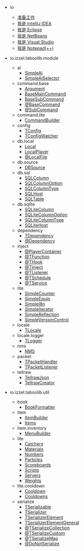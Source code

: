 * io
  + [准备工作](start-0.md)
  + [我是 IntelliJ IDEA](start-idea.md)
  + [我是 Eclipse](start-idea.md)
  + [我是 NetBeans](start-netbeans.md)
  + [我是 Visual Studio](start-vs.md)
  + [我是 Notepad(++)](start-notepad.md)

* io.izzel.taboolib.module
  + ai
    - [SimpleAi](v5/SimpleAi.md)
    - [SimpleAiSelector](v5/SimpleAiSelector.md)
  + command.base
    - [Argument](v5/Argument.md)
    - [BaseMainCommand](v5/BaseMainCommand.md)
    - [BaseSubCommand](v5/BaseSubCommand.md)
    - [@BaseCommand](v5/BaseCommand.md)
    - [@SubCommand](v5/SubCommand.md)
  + command.lite
    - [CommandBuilder](v5/CommandBuilder.md)
  + config
    - [TConfig](v5/TConfig.md)
    - [TConfigWatcher](v5/TConfigWatcher.md)
  + db.local
    - [Local](v5/Local.md)
    - [LocalPlayer](v5/LocalPlayer.md)
    - [@LocalFile](v5/LocalFile.md)
  + db.source
    - [DBSource](v5/DBSource.md)
  + db.sql
    - [SQLColumn](v5/SQLColumn.md)
    - [SQLColumnOption](v5/SQLColumnOption.md)
    - [SQLColumnType](v5/SQLColumnType.md)
    - [SQLHost](v5/SQLHost.md)
    - [SQLTable](v5/SQLTable.md)
  + db.sqlite
    - [SQLiteColumn](v5/SQLiteColumn.md)
    - [SQLiteColumnOption](v5/SQLiteColumnOption.md)
    - [SQLiteColumnType](v5/SQLiteColumnType.md)
    - [SQLiteHost](v5/SQLiteHost.md)
  + dependency
    - [TDependency](v5/TDependency.md)
    - [@Dependency](v5/Dependency.md)
  + inject
    - [@PlayerContainer](v5/PlayerContainer.md)
    - [@TFunction](v5/TFunction.md)
    - [@THook](v5/THook.md)
    - [@TInject](v5/TInject.md)
    - [@TListener](v5/TListener.md)
    - [@TSchedule](v5/TSchedule.md)
    - [@TService](v5/TService.md)
  + lite
    - [SimpleCounter](v5/SimpleCounter.md)
    - [SimpleEquip](v5/SimpleEquip.md)
    - [SimpleI8n](v5/SimpleI8n.md)
    - [SImpleIterator](v5/SImpleIterator.md)
    - [SimpleReflection](v5/SimpleReflection.md)
    - [SimpleVersionControl](v5/SimpleVersionControl.md)
  + locale
    - [TLocale](v5/TLocale.md)
  + locale.logger
    - [TLogger](v5/TLogger.md)
  + nms
    - [NMS](v5/NMS.md)
  + packet
    - [TPacketHandler](v5/TPacketHandler.md)
    - [TPacketListener](v5/TPacketListener.md)
  + tellraw
    - [TellrawJson](v5/TellrawJson.md)
    - [TellrawCreator](v5/TellrawCreator.md)

* io.izzel.taboolib.util
  + book
    - [BookFormatter](v5/BookFormatter.md)
  + item
    - [ItemBuilder](v5/ItemBuilder.md)
    - [Items](v5/Items.md)
  + item.inventory
    - [MenuBuilder](v5/MenuBuilder.md)
  + lite
    - [Catchers](v5/Catchers.md)
    - [Materials](v5/Materials.md)
    - [Numbers](v5/Numbers.md)
    - [Particles](v5/Particles.md)
    - [Scoreboards](v5/Scoreboards.md)
    - [Scripts](v5/Scripts.md)
    - [Servers](v5/Servers.md)
    - [Weights](v5/Weights.md)
  + lite.cooldown
    - [Cooldown](v5/Cooldown.md)
    - [Cooldowns](v5/Cooldowns.md)
  + serialize
    - [TSerializable](v5/TSerializable.md)
    - [TSerializer](v5/TSerializer.md)
    - [TSerializerElement](v5/TSerializerElement.md)
    - [TSerializerElementGeneral](v5/TSerializerElementGeneral.md)
    - [@TSerializeCollection](v5/TSerializeCollection.md)
    - [@TSerializeCustom](v5/TSerializeCustom.md)
    - [@TSerializeMap](v5/TSerializeMap.md)
    - [@DoNotSerialize](v5/DoNotSerialize.md)

